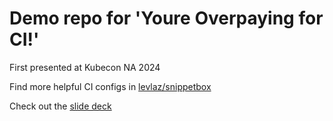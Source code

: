 # Demo repo for 'Youre Overpaying for CI!'

First presented at Kubecon NA 2024

Find more helpful CI configs in [levlaz/snippetbox](https://github.com/levlaz/snippetbox)

Check out the [slide deck](https://docs.google.com/presentation/d/17AqSPT3mJam1QGCw15-Aa6JIp1lKp1DSzl1rZgXqOd0/edit?usp=sharing)

